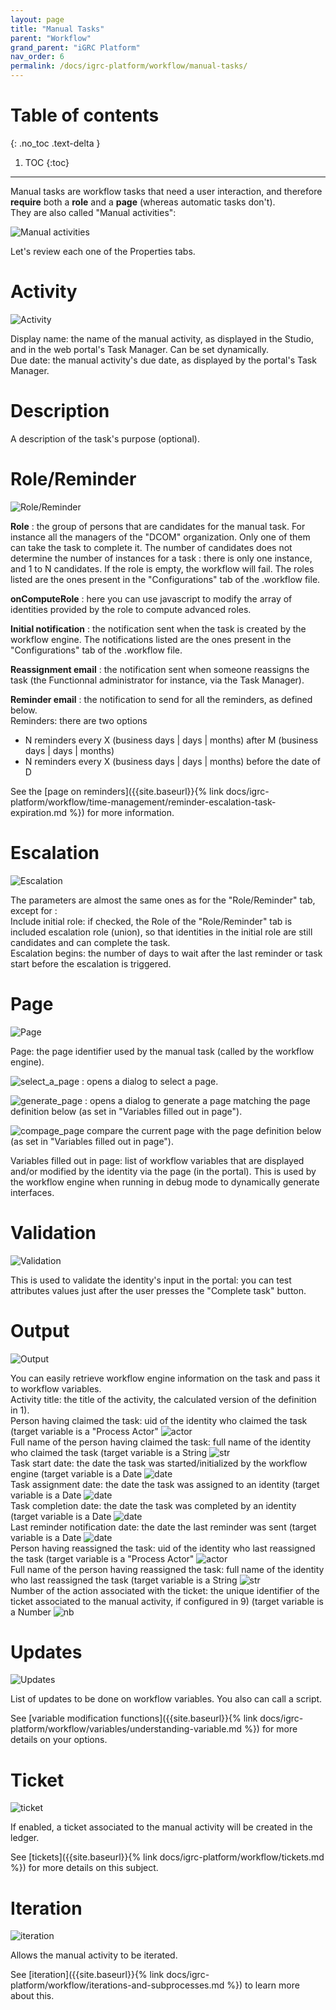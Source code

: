 ```yaml
---
layout: page
title: "Manual Tasks"
parent: "Workflow"
grand_parent: "iGRC Platform"
nav_order: 6
permalink: /docs/igrc-platform/workflow/manual-tasks/
---
```


# Table of contents
{: .no_toc .text-delta }

1. TOC
{:toc}
---

Manual tasks are workflow tasks that need a user interaction, and therefore **require** both a **role** and a **page** (whereas automatic tasks don't).    
They are also called "Manual activities":    

![Manual activities](../images/manual_activity_1.png "Manual activities")

Let's review each one of the Properties tabs.    

# Activity

![Activity](../images/activity.png "Activity")

Display name: the name of the manual activity, as displayed in the Studio, and in the web portal's Task Manager. Can be set dynamically.   
Due date: the manual activity's due date, as displayed by the portal's Task Manager.  

# Description

A description of the task's purpose (optional).  

# Role/Reminder

![Role/Reminder](../images/role_reminder.png "Role/Reminder")

**Role** : the group of persons that are candidates for the manual task. For instance all the managers of the "DCOM" organization. Only one of them can take the task to complete it. The number of candidates does not determine the number of instances for a task : there is only one instance, and 1 to N candidates. If the role is empty, the workflow will fail. The roles listed are the ones present in the "Configurations" tab of the .workflow file.     

**onComputeRole** : here you can use javascript to modify the array of identities provided by the role to compute advanced roles.  

**Initial notification** : the notification sent when the task is created by the workflow engine. The notifications listed are the ones present in the "Configurations" tab of the .workflow file.   

**Reassignment email** : the notification sent when someone reassigns the task (the Functionnal administrator for instance, via the Task Manager).    

**Reminder email** : the notification to send for all the reminders, as defined below.     
Reminders: there are two options   
  - N reminders every X (business days \| days \| months) after M (business days \| days \| months)  
  - N reminders every X (business days \| days \| months) before the date of D    

See the [page on reminders]({{site.baseurl}}{% link docs/igrc-platform/workflow/time-management/reminder-escalation-task-expiration.md %}) for more information.  

# Escalation

![Escalation](../images/escalation.png "Escalation")    

The parameters are almost the same ones as for the "Role/Reminder" tab, except for :     
Include initial role: if checked, the Role of the "Role/Reminder" tab is included escalation role (union), so that identities in the initial role are still candidates and can complete the task.  
Escalation begins: the number of days to wait after the last reminder or task start before the escalation is triggered.    

# Page

![Page](../images/page.png "Page")           

Page: the page identifier used by the manual task (called by the workflow engine).    

![select_a_page](../images/select_a_page.png "select_a_page") : opens a dialog to select a page.

![generate_page](../images/generate_page.png "generate_page") : opens a dialog to generate a page matching the page definition below (as set in "Variables filled out in page").

![compage_page](../images/compage_page.png "compage_page") compare the current page with the page definition below (as set in "Variables filled out in page").     

Variables filled out in page: list of workflow variables that are displayed and/or modified by the identity via the page (in the portal). This is used by the workflow engine when running in debug mode to dynamically generate interfaces.  

# Validation

![Validation](../images/validation.png "Validation")   

This is used to validate the identity's input in the portal: you can test attributes values just after the user presses the "Complete task" button.  

# Output

![Output](../images/output.png "Output")   

You can easily retrieve workflow engine information on the task and pass it to workflow variables.     
Activity title: the title of the activity, the calculated version of the definition in 1).     
Person having claimed the task: uid of the identity who claimed the task (target variable is a "Process Actor" ![actor](../images/actor.png "actor")   
Full name of the person having claimed the task: full name of the identity who claimed the task (target variable is a String ![str](../images/str.png "str")   
Task start date: the date the task was started/initialized by the workflow engine (target variable is a Date ![date](../images/date.png "date")   
Task assignment date: the date the task was assigned to an identity (target variable is a Date ![date](../images/date.png "date")   
Task completion date: the date the task was completed by an identity (target variable is a Date ![date](../images/date.png "date")   
Last reminder notification date: the date the last reminder was sent (target variable is a Date ![date](../images/date.png "date")   
Person having reassigned the task: uid of the identity who last reassigned the task (target variable is a "Process Actor" ![actor](../images/actor.png "actor")   
Full name of the person having reassigned the task: full name of the identity who last reassigned the task (target variable is a String ![str](../images/str.png "str")   
Number of the action associated with the ticket: the unique identifier of the ticket associated to the manual activity, if configured in 9) (target variable is a Number ![nb](../images/nb.png "nb")   

# Updates

![Updates](../images/updates.png "Updates")   

List of updates to be done on workflow variables. You also can call a script.  

See [variable modification functions]({{site.baseurl}}{% link docs/igrc-platform/workflow/variables/understanding-variable.md %}) for more details on your options.  

# Ticket

![ticket](../images/ticket.png "ticket")   

If enabled, a ticket associated to the manual activity will be created in the ledger.    

See [tickets]({{site.baseurl}}{% link docs/igrc-platform/workflow/tickets.md %}) for more details on this subject.  

# Iteration

![iteration](../images/iteration.png "iteration")   

Allows the manual activity to be iterated.   

See [iteration]({{site.baseurl}}{% link docs/igrc-platform/workflow/iterations-and-subprocesses.md %}) to learn more about this.   
